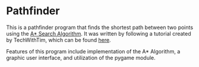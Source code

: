 # Pathfinder
This is a pathfinder program that finds the shortest path between two points using the [A* Search Algorithm](https://en.wikipedia.org/wiki/A*_search_algorithm). It was written by following a tutorial created by TechWithTim, which can be found [here](https://www.youtube.com/watch?v=JtiK0DOeI4A).

Features of this program include implementation of the A* Algorithm, a graphic user interface, and utilization of the pygame module.
